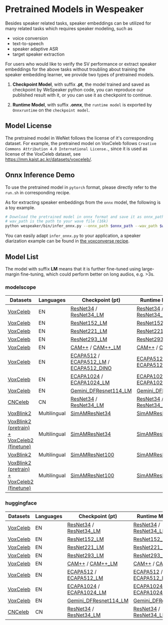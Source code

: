 # Pretrained Models in Wespeaker

Besides speaker related tasks, speaker embeddings can be utilized for many related tasks which requires speaker
modeling, such as

- voice conversion
- text-to-speech
- speaker adaptive ASR
- target speaker extraction

For users who would like to verify the SV performance or extract speaker embeddings for the above tasks without
troubling about training the speaker embedding learner, we provide two types of pretrained models.

1. **Checkpoint Model**, with suffix **.pt**, the model trained and saved as checkpoint by WeSpeaker python code, you can
   reproduce our published result with it, or you can use it as checkpoint to continue.

2. **Runtime Model**, with suffix **.onnx**, the `runtime model` is exported by `Onnxruntime` on the `checkpoint model`.

## Model License

The pretrained model in WeNet follows the license of it's corresponding dataset.
For example, the pretrained model on VoxCeleb follows ` Creative Commons Attribution 4.0 International License. `, since
it is used as license of the VoxCeleb dataset, see https://mm.kaist.ac.kr/datasets/voxceleb/.

## Onnx Inference Demo

To use the pretrained model in `pytorch` format, please directly refer to the `run.sh` in corresponding recipe.

As for extracting speaker embeddings from the `onnx` model, the following is a toy example.

```bash
# Download the pretrained model in onnx format and save it as onnx_path
# wav_path is the path to your wave file (16k)
python wespeaker/bin/infer_onnx.py --onnx_path $onnx_path --wav_path $wav_path
```

You can easily adapt `infer_onnx.py` to your application, a speaker diarization example can be found
in [the voxconverse recipe](https://github.com/wenet-e2e/wespeaker/tree/master/examples/voxconverse).

## Model List

The model with suffix **LM** means that it is further fine-tuned using large-margin fine-tuning, which could perform better on long audios, e.g. >3s.

### modelscope

| Datasets                                      | Languages | Checkpoint (pt)                                                                                                                                                                                                                     | Runtime Model (onnx)                                                                                                                                                                                                                  |
|-----------------------------------------------|-----------|-------------------------------------------------------------------------------------------------------------------------------------------------------------------------------------------------------------------------------------|---------------------------------------------------------------------------------------------------------------------------------------------------------------------------------------------------------------------------------------|
| [VoxCeleb](../examples/voxceleb/v2/README.md) | EN        | [ResNet34](https://wenet.org.cn/downloads?models=wespeaker&version=voxceleb_resnet34.zip) / [ResNet34_LM](https://wenet.org.cn/downloads?models=wespeaker&version=voxceleb_resnet34_LM.zip)     | [ResNet34](https://wenet.org.cn/downloads?models=wespeaker&version=voxceleb_resnet34.onnx) / [ResNet34_LM](https://wenet.org.cn/downloads?models=wespeaker&version=voxceleb_resnet34_LM.onnx)     |
| [VoxCeleb](../examples/voxceleb/v2/README.md) | EN        | [ResNet152_LM](https://wenet.org.cn/downloads?models=wespeaker&version=voxceleb_resnet152_LM.zip)  | [ResNet152_LM](https://wenet.org.cn/downloads?models=wespeaker&version=voxceleb_resnet152_LM.onnx)      |
| [VoxCeleb](../examples/voxceleb/v2/README.md) | EN        | [ResNet221_LM](https://wenet.org.cn/downloads?models=wespeaker&version=voxceleb_resnet221_LM.zip)    | [ResNet221_LM](https://wenet.org.cn/downloads?models=wespeaker&version=voxceleb_resnet221_LM.onnx)     |
| [VoxCeleb](../examples/voxceleb/v2/README.md) | EN        | [ResNet293_LM](https://wenet.org.cn/downloads?models=wespeaker&version=voxceleb_resnet293_LM.zip)    | [ResNet293_LM](https://wenet.org.cn/downloads?models=wespeaker&version=voxceleb_resnet293_LM.onnx)     |
| [VoxCeleb](../examples/voxceleb/v2/README.md) | EN        | [CAM++](https://wenet.org.cn/downloads?models=wespeaker&version=voxceleb_CAM%2B%2B.zip) / [CAM++_LM](https://wenet.org.cn/downloads?models=wespeaker&version=voxceleb_CAM%2B%2B_LM.zip)                 | [CAM++](https://wenet.org.cn/downloads?models=wespeaker&version=voxceleb_CAM%2B%2B.onnx) / [CAM++_LM](https://wenet.org.cn/downloads?models=wespeaker&version=voxceleb_CAM%2B%2B_LM.onnx)          |
| [VoxCeleb](../examples/voxceleb/v2/README.md) | EN        | [ECAPA512](https://wenet.org.cn/downloads?models=wespeaker&version=voxceleb_ECAPA512.zip) / [ECAPA512_LM](https://wenet.org.cn/downloads?models=wespeaker&version=voxceleb_ECAPA512_LM.zip) / [ECAPA512_DINO](https://wenet.org.cn/downloads?models=wespeaker&version=voxceleb_ecapa512_dino.zip)    | [ECAPA512](https://wenet.org.cn/downloads?models=wespeaker&version=voxceleb_ECAPA512.onnx) / [ECAPA512_LM](https://wenet.org.cn/downloads?models=wespeaker&version=voxceleb_ECAPA512_LM.onnx)     |
| [VoxCeleb](../examples/voxceleb/v2/README.md) | EN        | [ECAPA1024](https://wenet.org.cn/downloads?models=wespeaker&version=voxceleb_ECAPA1024.zip) / [ECAPA1024_LM](https://wenet.org.cn/downloads?models=wespeaker&version=voxceleb_ECAPA1024_LM.zip) | [ECAPA1024](https://wenet.org.cn/downloads?models=wespeaker&version=voxceleb_ECAPA1024.onnx) / [ECAPA1024_LM](https://wenet.org.cn/downloads?models=wespeaker&version=voxceleb_ECAPA1024_LM.onnx) |
| [VoxCeleb](../examples/voxceleb/v2/README.md)   | EN    | [Gemini_DFResnet114_LM](https://wenet.org.cn/downloads?models=wespeaker&version=voxceleb_gemini_dfresnet114_LM.zip)| [Gemini_DFResnet114_LM](https://wenet.org.cn/downloads?models=wespeaker&version=voxceleb_gemini_dfresnet114_LM.onnx)  |
| [CNCeleb](../examples/cnceleb/v2/README.md)   | CN        | [ResNet34](https://wenet.org.cn/downloads?models=wespeaker&version=cnceleb_resnet34.zip) / [ResNet34_LM](https://wenet.org.cn/downloads?models=wespeaker&version=cnceleb_resnet34_LM.zip)      | [ResNet34](https://wenet.org.cn/downloads?models=wespeaker&version=cnceleb_resnet34.onnx) / [ResNet34_LM](https://wenet.org.cn/downloads?models=wespeaker&version=cnceleb_resnet34_LM.onnx)         |
| [VoxBlink2](../examples/voxceleb/v2/README.md) | Multilingual        | [SimAMResNet34](https://wenet.org.cn/downloads?models=wespeaker&version=voxblink2_samresnet34.zip)  | [SimAMResNet34](https://wenet.org.cn/downloads?models=wespeaker&version=voxblink2_samresnet34.onnx)      |
| [VoxBlink2 (pretrain) + VoxCeleb2 (finetune)](../examples/voxceleb/v2/README.md) | Multilingual        | [SimAMResNet34](https://wenet.org.cn/downloads?models=wespeaker&version=voxblink2_samresnet34_ft.zip)  |[SimAMResNet34](https://wenet.org.cn/downloads?models=wespeaker&version=voxblink2_samresnet34_ft.onnx)  |
| [VoxBlink2](../examples/voxceleb/v2/README.md) | Multilingual        | [SimAMResNet100](https://wenet.org.cn/downloads?models=wespeaker&version=voxblink2_samresnet100.zip)  |[SimAMResNet100](https://wenet.org.cn/downloads?models=wespeaker&version=voxblink2_samresnet100.onnx)|
| [VoxBlink2 (pretrain) + VoxCeleb2 (finetune)](../examples/voxceleb/v2/README.md) | Multilingual        | [SimAMResNet100](https://wenet.org.cn/downloads?models=wespeaker&version=voxblink2_samresnet100_ft.zip)  |[SimAMResNet100](https://wenet.org.cn/downloads?models=wespeaker&version=voxblink2_samresnet100_ft.onnx) |
### huggingface

| Datasets                                      | Languages | Checkpoint (pt)                                                                                                                                                                                                                     | Runtime Model (onnx)                                                                                                                                                                                                                  |
|-----------------------------------------------|-----------|-------------------------------------------------------------------------------------------------------------------------------------------------------------------------------------------------------------------------------------|---------------------------------------------------------------------------------------------------------------------------------------------------------------------------------------------------------------------------------------|
| [VoxCeleb](../examples/voxceleb/v2/README.md) | EN        | [ResNet34](https://huggingface.co/Wespeaker/wespeaker-voxceleb-resnet34/tree/main) / [ResNet34_LM](https://huggingface.co/Wespeaker/wespeaker-resnet34-LM/tree/main)     | [ResNet34](https://huggingface.co/Wespeaker/wespeaker-voxceleb-resnet34/resolve/main/voxceleb_resnet34.onnx?download=true) / [ResNet34_LM](https://huggingface.co/Wespeaker/wespeaker-resnet34-LM/resolve/main/voxceleb_resnet34_LM.onnx?download=true)     |
| [VoxCeleb](../examples/voxceleb/v2/README.md) | EN        | [ResNet152_LM](https://huggingface.co/Wespeaker/wespeaker-voxceleb-resnet152-LM/tree/main)  | [ResNet152_LM](https://huggingface.co/Wespeaker/wespeaker-voxceleb-resnet152-LM/resolve/main/voxceleb_resnet152_LM.onnx?download=true)      |
| [VoxCeleb](../examples/voxceleb/v2/README.md) | EN        | [ResNet221_LM](https://huggingface.co/Wespeaker/wespeaker-voxceleb-resnet221-LM/tree/main)    | [ResNet221_LM](https://huggingface.co/Wespeaker/wespeaker-voxceleb-resnet221-LM/resolve/main/voxceleb_resnet221_LM.onnx?download=true)     |
| [VoxCeleb](../examples/voxceleb/v2/README.md) | EN        | [ResNet293_LM](https://huggingface.co/Wespeaker/wespeaker-voxceleb-resnet293-LM/tree/main)    | [ResNet293_LM](https://huggingface.co/Wespeaker/wespeaker-voxceleb-resnet293-LM/resolve/main/voxceleb_resnet293_LM.onnx?download=true)     |
| [VoxCeleb](../examples/voxceleb/v2/README.md) | EN        | [CAM++](https://huggingface.co/Wespeaker/wespeaker-voxceleb-campplus/tree/main) / [CAM++_LM](https://huggingface.co/Wespeaker/wespeaker-voxceleb-campplus-LM/tree/main)                 | [CAM++](https://huggingface.co/Wespeaker/wespeaker-voxceleb-campplus/resolve/main/voxceleb_CAM%2B%2B.onnx?download=true) / [CAM++_LM](https://huggingface.co/Wespeaker/wespeaker-voxceleb-campplus-LM/resolve/main/voxceleb_CAM%2B%2B_LM.onnx?download=true)          |
| [VoxCeleb](../examples/voxceleb/v2/README.md) | EN        | [ECAPA512](https://huggingface.co/Wespeaker/wespeaker-voxceleb-ecapa-tdnn512/tree/main) / [ECAPA512_LM](https://huggingface.co/Wespeaker/wespeaker-ecapa-tdnn512-LM/tree/main)     | [ECAPA512](https://huggingface.co/Wespeaker/wespeaker-voxceleb-ecapa-tdnn512/resolve/main/voxceleb_ECAPA512.onnx?download=true) / [ECAPA512_LM](https://huggingface.co/Wespeaker/wespeaker-ecapa-tdnn512-LM/resolve/main/voxceleb_ECAPA512_LM.onnx?download=true)     |
| [VoxCeleb](../examples/voxceleb/v2/README.md) | EN        | [ECAPA1024](https://huggingface.co/Wespeaker/wespeaker-voxceleb-ecapa-tdnn1024/tree/main) / [ECAPA1024_LM](https://huggingface.co/Wespeaker/wespeaker-voxceleb-ecapa-tdnn1024-LM/tree/main) | [ECAPA1024](https://huggingface.co/Wespeaker/wespeaker-voxceleb-ecapa-tdnn1024/resolve/main/voxceleb_ECAPA1024.onnx?download=true) / [ECAPA1024_LM](https://huggingface.co/Wespeaker/wespeaker-voxceleb-ecapa-tdnn1024-LM/resolve/main/voxceleb_ECAPA1024_LM.onnx?download=true) |
| [VoxCeleb](../examples/voxceleb/v2/README.md)   | EN    | [Gemini_DFResnet114_LM](https://huggingface.co/Wespeaker/wespeaker-voxceleb-gemini-DFresnet114-LM/tree/main)| [Gemini_DFResnet114_LM](https://huggingface.co/Wespeaker/wespeaker-voxceleb-gemini-DFresnet114-LM/resolve/main/voxceleb_gemini_dfresnet114_LM.onnx?download=true)  |
| [CNCeleb](../examples/cnceleb/v2/README.md)   | CN        | [ResNet34](https://huggingface.co/Wespeaker/wespeaker-cnceleb-resnet34/tree/main) / [ResNet34_LM](https://huggingface.co/Wespeaker/wespeaker-cnceleb-resnet34-LM/tree/main)         | [ResNet34](https://huggingface.co/Wespeaker/wespeaker-cnceleb-resnet34/resolve/main/cnceleb_resnet34.onnx?download=true) / [ResNet34_LM](https://huggingface.co/Wespeaker/wespeaker-cnceleb-resnet34-LM/resolve/main/cnceleb_resnet34_LM.onnx?download=true)         |

